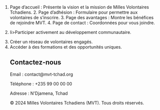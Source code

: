 1.	Page d’accueil : Présente la vision et la mission de Milles Volontaires Tchadiens.
	2.	Page d’adhésion : Formulaire pour permettre aux volontaires de s’inscrire.
	3.	Page des avantages : Montre les bénéfices de rejoindre MVT.
	4.	Page de contact : Coordonnées pour vous joindre.
 5.	li>Participer activement au développement communautaire.</li>
            <li>Créer un réseau de volontaires engagés.</li>
            <li>Accéder à des formations et des opportunités uniques.</li>
        </ul>
    </section>

    <section id="contact">
        <h2>Contactez-nous</h2>
        <p>Email : contact@mvt-tchad.org</p>
        <p>Téléphone : +235 99 00 00 00</p>
        <p>Adresse : N'Djamena, Tchad</p>
    </section>

    <footer>
        <p>&copy; 2024 Milles Volontaires Tchadiens (MVT). Tous droits réservés.
